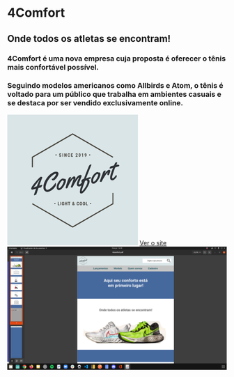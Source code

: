 # 4Comfort

## Onde todos os atletas se encontram! 


### 4Comfort é uma nova empresa cuja proposta é oferecer o tênis mais confortável possível.

### Seguindo modelos americanos como Allbirds e Atom, o tênis é voltado para um público que trabalha em ambientes casuais e se destaca por ser vendido exclusivamente online.

<img src="./img/4comfort.png" width="300px" height="300px">
<a href="noisy-edge.surge.sh">Ver o site</a>

<img src="Captura de tela de 2021-07-09 16-49-28.png">
